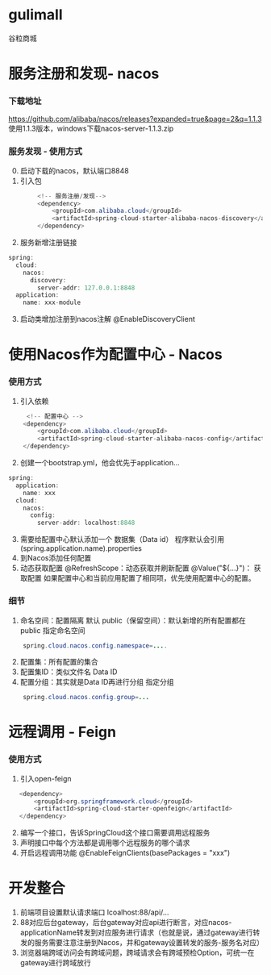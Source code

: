 # gulimall
谷粒商城


# 服务注册和发现- nacos
### 下载地址
https://github.com/alibaba/nacos/releases?expanded=true&page=2&q=1.1.3
使用1.1.3版本，windows下载nacos-server-1.1.3.zip
### 服务发现 - 使用方式
0. 启动下载的nacos，默认端口8848
1. 引入包
``` java
        <!-- 服务注册/发现-->
        <dependency>
            <groupId>com.alibaba.cloud</groupId>
            <artifactId>spring-cloud-starter-alibaba-nacos-discovery</artifactId>
        </dependency>
```
2. 服务新增注册链接
``` java
spring:
  cloud:
    nacos:
      discovery:
        server-addr: 127.0.0.1:8848
  application:
    name: xxx-module
```
3. 启动类增加注册到nacos注解
@EnableDiscoveryClient

# 使用Nacos作为配置中心 - Nacos
### 使用方式
1. 引入依赖
``` java
	 <!-- 配置中心 -->
	<dependency>
		<groupId>com.alibaba.cloud</groupId>
		<artifactId>spring-cloud-starter-alibaba-nacos-config</artifactId>
	</dependency>
```
2. 创建一个bootstrap.yml，他会优先于application...
``` java
spring:
  application:
    name: xxx
  cloud:
    nacos:
      config:
        server-addr: localhost:8848
```
3. 需要给配置中心默认添加一个 数据集（Data id） 
	程序默认会引用 (spring.application.name).properties
4. 到Nacos添加任何配置
5. 动态获取配置
	@RefreshScope：动态获取并刷新配置
	@Value("${...}")： 获取配置
	如果配置中心和当前应用配置了相同项，优先使用配置中心的配置。
### 细节
1. 命名空间：配置隔离
	默认 public（保留空间）：默认新增的所有配置都在public
	指定命名空间 
``` java
    spring.cloud.nacos.config.namespace=....
```
2. 配置集：所有配置的集合
3. 配置集ID：类似文件名 Data ID
4. 配置分组：其实就是Data ID再进行分组
	指定分组 
``` java
    spring.cloud.nacos.config.group=...
```
# 远程调用 - Feign
### 使用方式
1.  引入open-feign
 ``` java
    <dependency>
		<groupId>org.springframework.cloud</groupId>
		<artifactId>spring-cloud-starter-openfeign</artifactId>
	</dependency>
```
2. 编写一个接口，告诉SpringCloud这个接口需要调用远程服务
3. 声明接口中每个方法都是调用哪个远程服务的哪个请求
4. 开启远程调用功能 @EnableFeignClients(basePackages = "xxx")

# 开发整合
1. 前端项目设置默认请求端口 lcoalhost:88/api/...
2. 88对应后台gateway，后台gateway对应api进行断言，对应nacos-applicationName转发到对应服务进行请求（也就是说，通过gateway进行转发的服务需要注意注册到Nacos，并和gateway设置转发的服务-服务名对应）
3. 浏览器端跨域访问会有跨域问题，跨域请求会有跨域预检Option，可统一在gateway进行跨域放行
